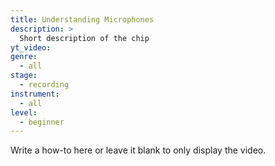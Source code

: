 ```yaml
---
title: Understanding Microphones
description: >
  Short description of the chip
yt_video:
genre:
  - all
stage:
  - recording
instrument:
  - all
level:
  - beginner
---
```

Write a how-to here or leave it blank to only display the video.
